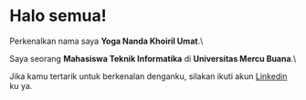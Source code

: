 # Halo semua! 

Perkenalkan nama saya **Yoga Nanda Khoiril Umat**.\

Saya seorang **Mahasiswa Teknik Informatika** di **Universitas Mercu Buana**.\

Jika kamu tertarik untuk berkenalan denganku, silakan ikuti akun  [Linkedin](https://www.linkedin.com/in/yoga-nanda-khoiril-umat) ku ya.




